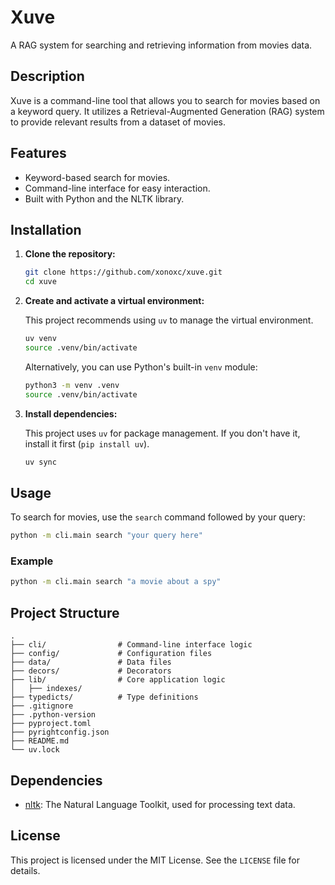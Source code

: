 # Xuve

A RAG system for searching and retrieving information from movies data.

## Description

Xuve is a command-line tool that allows you to search for movies based on a keyword query. It utilizes a Retrieval-Augmented Generation (RAG) system to provide relevant results from a dataset of movies.

## Features

*   Keyword-based search for movies.
*   Command-line interface for easy interaction.
*   Built with Python and the NLTK library.

## Installation

1.  **Clone the repository:**

    ```bash
    git clone https://github.com/xonoxc/xuve.git
    cd xuve
    ```

2.  **Create and activate a virtual environment:**

    This project recommends using `uv` to manage the virtual environment.

    ```bash
    uv venv
    source .venv/bin/activate
    ```

    Alternatively, you can use Python's built-in `venv` module:

    ```bash
    python3 -m venv .venv
    source .venv/bin/activate
    ```

3.  **Install dependencies:**

    This project uses `uv` for package management. If you don't have it, install it first (`pip install uv`).

    ```bash
    uv sync
    ```

## Usage

To search for movies, use the `search` command followed by your query:

```bash
python -m cli.main search "your query here"
```

### Example

```bash
python -m cli.main search "a movie about a spy"
```

## Project Structure

```
.
├── cli/                # Command-line interface logic
├── config/             # Configuration files
├── data/               # Data files
├── decors/             # Decorators
├── lib/                # Core application logic
│   ├── indexes/
├── typedicts/          # Type definitions
├── .gitignore
├── .python-version
├── pyproject.toml
├── pyrightconfig.json
├── README.md
└── uv.lock
```

## Dependencies

*   [nltk](https://www.nltk.org/): The Natural Language Toolkit, used for processing text data.

## License

This project is licensed under the MIT License. See the `LICENSE` file for details.
